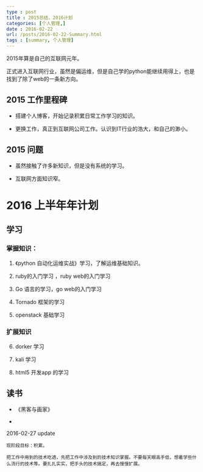 ```yaml
---
type : post
title : 2015总结，2016计划
categories: [个人管理,] 
date : 2016-02-22
url: /posts/2016-02-22-Summary.html 
tags : [summary, 个人管理]
---
```


2015年算是自己的互联网元年。

正式进入互联网行业，虽然是偏运维，但是自己学的python能继续用得上，也是找到了除了web的一条新方向。
<!-- more -->
## 2015 工作里程碑

- 搭建个人博客，开始记录积累日常工作学习的知识。

- 更换工作，真正到互联网公司工作。认识到IT行业的浩大，和自己的渺小。

## 2015 问题

- 虽然接触了许多新知识，但是没有系统的学习。

- 互联网方面知识窄。


# 2016 上半年年计划

## 学习

### 掌握知识：

1. 《python 自动化运维实战》学习，了解运维基础知识。

2. ruby的入门学习 ，ruby web的入门学习 

3. Go 语言的学习，go web的入门学习

4. Tornado 框架的学习 

5. openstack 基础学习 

### 扩展知识

6. dorker 学习

7. kali 学习

8. html5 开发app 的学习

## 读书

- 《黑客与画家》

- 

2016-02-27 update 

    现阶段目标：积累。
    
    把工作中用到的技术吃透，先把工作中涉及到的技术知识掌握。不要每天眼高手低，想着学些什么流行的技术等。要扎扎实实，把手头的技术搞定，再去慢慢扩展。
    

